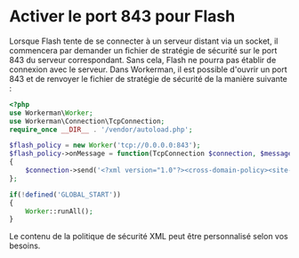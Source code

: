 # Activer le port 843 pour Flash

Lorsque Flash tente de se connecter à un serveur distant via un socket, il commencera par demander un fichier de stratégie de sécurité sur le port 843 du serveur correspondant. Sans cela, Flash ne pourra pas établir de connexion avec le serveur. Dans Workerman, il est possible d'ouvrir un port 843 et de renvoyer le fichier de stratégie de sécurité de la manière suivante :

```php
<?php
use Workerman\Worker;
use Workerman\Connection\TcpConnection;
require_once __DIR__ . '/vendor/autoload.php';

$flash_policy = new Worker('tcp://0.0.0.0:843');
$flash_policy->onMessage = function(TcpConnection $connection, $message)
{
    $connection->send('<?xml version="1.0"?><cross-domain-policy><site-control permitted-cross-domain-policies="all"/><allow-access-from domain="*" to-ports="*"/></cross-domain-policy>'."\0");
};

if(!defined('GLOBAL_START'))
{
    Worker::runAll();
}
```

Le contenu de la politique de sécurité XML peut être personnalisé selon vos besoins.
